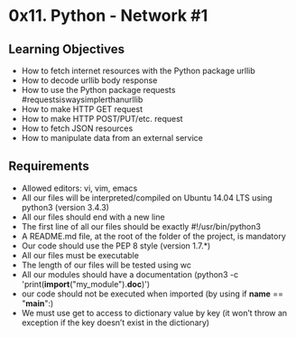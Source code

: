 # 0x11. Python - Network #1

## Learning Objectives
* How to fetch internet resources with the Python package urllib
* How to decode urllib body response
* How to use the Python package requests #requestsiswaysimplerthanurllib
* How to make HTTP GET request
* How to make HTTP POST/PUT/etc. request
* How to fetch JSON resources
* How to manipulate data from an external service

## Requirements
* Allowed editors: vi, vim, emacs
* All our files will be interpreted/compiled on Ubuntu 14.04 LTS using python3 (version 3.4.3)
* All our files should end with a new line
* The first line of all our files should be exactly #!/usr/bin/python3
* A README.md file, at the root of the folder of the project, is mandatory
* Our code should use the PEP 8 style (version 1.7.*)
* All our files must be executable
* The length of our files will be tested using wc
* All our modules should have a documentation (python3 -c 'print(__import__("my_module").__doc__)')
* our code should not be executed when imported (by using if __name__ == "__main__":)
* We must use get to access to dictionary value by key (it won’t throw an exception if the key doesn’t exist in the dictionary)